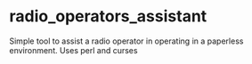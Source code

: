 radio_operators_assistant
=========================

Simple tool to assist a radio operator in operating in a paperless environment. Uses perl and curses
